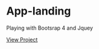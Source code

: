 # App-landing


Playing with Bootsrap 4 and Jquey


[View Project](https://rawgit.com/FrankGmz/App-landing/master/index.html)
